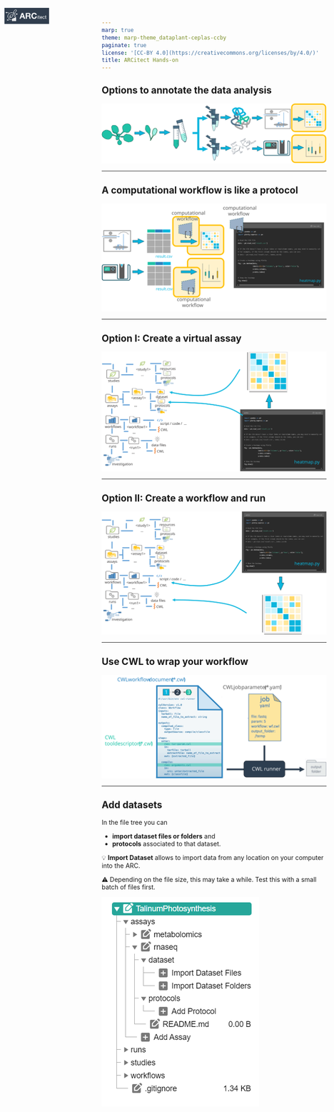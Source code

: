 ```yaml
---
marp: true
theme: marp-theme_dataplant-ceplas-ccby
paginate: true
license: '[CC-BY 4.0](https://creativecommons.org/licenses/by/4.0/)'
title: ARCitect Hands-on
---
```


<style>

.arcitectLogo {
  position: absolute;
  top: 1%;
  left: 1%;
  width: 100px;

}

</style>


## Options to annotate the data analysis

![](./start-here/arc-prototypic-workflows1.svg)

---

## A computational workflow is like a protocol

![](./start-here/arc-prototypic-workflows2.svg)

---

## Option I: Create a virtual assay

![](./start-here/arc-prototypic-workflows-virtual.svg)

---

## Option II: Create a workflow and run

![](./start-here/arc-prototypic-workflows-cwl1.svg)

---

## Use CWL to wrap your workflow

![](./start-here/arc-prototypic-workflows-cwl2.svg)

---


<img class="arcitectLogo" src="./start-here/arcitectLogo.png"/>

## Add datasets

In the file tree you can
  - **import dataset files or folders** and 
  - **protocols** associated to that dataset.

:bulb: **Import Dataset** allows to import data from any location on your computer into the ARC.

:warning: Depending on the file size, this may take a while. Test this with a small batch of files first.

![bg right:40% w:400](./../../../img/arcitect-ARCPanel-assay03.png)

